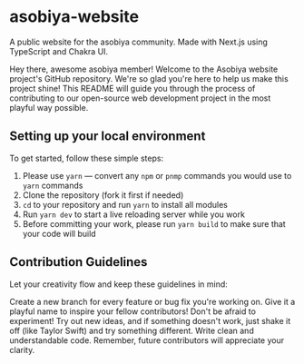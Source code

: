 # asobiya-website

A public website for the asobiya community. Made with Next.js using TypeScript and Chakra UI.

Hey there, awesome asobiya member! Welcome to the Asobiya website project's GitHub repository. We're so glad you're here to help us make this project shine! This README will guide you through the process of contributing to our open-source web development project in the most playful way possible.

## Setting up your local environment

To get started, follow these simple steps:

1. Please use `yarn` — convert any `npm` or `pnmp` commands you would use to `yarn` commands
2. Clone the repository (fork it first if needed)
3. `cd` to your repository and run `yarn` to install all modules
4. Run `yarn dev` to start a live reloading server while you work
5. Before committing your work, please run `yarn build` to make sure that your code will build

## Contribution Guidelines

Let your creativity flow and keep these guidelines in mind:

Create a new branch for every feature or bug fix you're working on. Give it a playful name to inspire your fellow contributors!
Don't be afraid to experiment! Try out new ideas, and if something doesn't work, just shake it off (like Taylor Swift) and try something different.
Write clean and understandable code. Remember, future contributors will appreciate your clarity.
